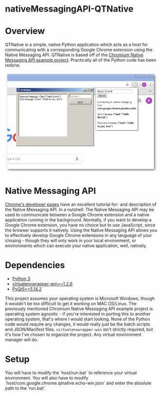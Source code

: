 # nativeMessagingAPI-QTNative

<h1>Overview</h1>

QTNative is a simple, native Python application which acts as a host for communicating with a corresponding Google Chrome extension using the Native Messaging API. QTNative is based off of the [Chromium Native Messaging API example project](https://chromium.googlesource.com/chromium/src/+/master/chrome/common/extensions/docs/examples/api/nativeMessaging). Practically all of the Python code has been redone.

![](https://github.com/PaulBenMarsh/nativeMessagingAPI-QTNative/blob/master/screenshots/qtnative_screenshot.png?raw=true)

<h1>Native Messaging API</h1>

[Chrome's developer pages](https://developer.chrome.com/apps/nativeMessaging) have an excellent tutorial for- and description of the Native Messaging API. In a nutshell: The Native Messaging API may be used to communicate between a Google Chrome extension and a native application running in the background. Normally, if you want to develop a Google Chrome extension, you have no choice but to use JavaScript, since the browser supports it natively. Using the Native Messaging API allows you to effectively develop Google Chrome extensions in any language of your chosing - though they will only work in your local environment, or environments which can execute your native application, well, natively.

<h1>Dependencies</h1>
<ul>
  <li><a href="https://www.python.org/downloads/" rel="nofollow">Python 3</a></li>
  <li><a href="https://pypi.org/project/virtualenvwrapper-win/" rel="nofollow">virtualenvwrapper-win==1.2.6</a></li>
  <li><a href="https://pypi.org/project/PyQt5/" rel="nofollow">PyQt5==5.14.2</a></li>
</ul>

This project assumes your operating system is Microsoft Windows, though it wouldn't be too difficult to get it working on MAC OS/Linux. The previously mentioned Chromium Native Messaging API example project is operating system agnostic - if you're interested in porting this to another operating system, that's where I would start looking. None of the Python code would require any changes, it would really just be the batch scripts and JSON/Manifest files. `virtualenvwrapper-win` isn't strictly required, but it's how I've chosen to organize the project. Any virtual environment manager will do.

<h1>Setup</h1>
You will have to modify the `host/run.bat` to reference your virtual environment. You will also have to modify `host/com.google.chrome.qtnative.echo-win.json` and enter the absolute path to the 'run.bat'.
